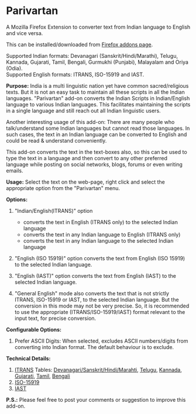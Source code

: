 Parivartan
==========
A Mozilla Firefox Extension to converter text from Indian language to English and vice versa.

This can be installed/downloaded from <a href="https://addons.mozilla.org/en-US/firefox/addon/parivartan/" target="_blank">Firefox addons page</a>.

Supported Indian formats: Devanagari (Sanskrit/Hindi/Marathi), Telugu, Kannada, Gujarati, Tamil, Bengali, Gurmukhi (Punjabi), Malayalam and Oriya (Odia).<br>
Supported English formats: ITRANS, ISO-15919 and IAST.

<b>Purpose:</b>
India is a multi linguistic nation yet have common sacred/religious texts. But it is not an easy task to maintain all these scripts in all the Indian languages. "Parivartan" add-on converts the Indian Scripts in Indian/English language to various Indian languages. This facilitates maintaining the scripts in a single language and still reach out all Indian linguistic users.

Another interesting usage of this add-on: There are many people who talk/understand some Indian languages but cannot read those languages. In such cases, the text in an Indian language can be converted to English and could be read & understand conveniently.

This add-on converts the text in the text-boxes also, so this can be used to type the text in a language and then convert to any other preferred language while posting on social networks, blogs, forums or even writing emails.

<b>Usage:</b> Select the text on the web-page, right click and select the appropriate option from the "Parivartan" menu.

<b>Options:</b>

1. "Indian/English(ITRANS)" option <ul> <li> converts the text in English (ITRANS only) to the selected Indian language</li> <li> converts the text in any Indian language to English (ITRANS only)</li><li> converts the text in any Indian language to the selected Indian language</li></ul>

2. "English (ISO 15919)" option converts the text from English (ISO 15919) to the selected Indian language.

3. "English (IAST)" option converts the text from English (IAST) to the selected Indian language.

4. "General English" mode also converts the text that is not strictly ITRANS, ISO-15919 or IAST, to the selected Indian language. But the conversion in this mode may not be very precise. So, it is recommended to use the appropriate (ITRANS/ISO-15919/IAST) format relevant to the input text, for precise conversion.

<b>Configurable Options:</b>

1. Prefer ASCII Digits: When selected, excludes ASCII numbers/digits from converting into Indian format. The default behaviour is to exclude. 

<b>Technical Details:</b>

1. <a href="http://en.wikipedia.org/wiki/ITRANS" target="_blank">ITRANS</a> Tables: <a href="http://www.aczoom.com/itrans/html/dvng/node3.html" target="_blank">Devanagari/Sanskrit/Hindi/Marahti</a>, <a href="http://www.aczoom.com/itrans/html/tlgutx/node3.html" target="_blank">Telugu</a>, <a href="http://www.aczoom.com/itrans/html/kantex/node2.html" target="_blank">Kannada</a>, <a href="http://www.aczoom.com/itrans/html/gujdoc/node4.html" target="_blank">Gujarati</a>, <a href="http://www.aczoom.com/itrans/html/tamil/node5.html" target="_blank">Tamil</a>, <a href="http://www.aczoom.com/itrans/html/beng/node4.html" target="_blank">Bengali</a>
2. <a href="http://en.wikipedia.org/wiki/Wikipedia:Indic_transliteration" target="_blank">ISO-15919</a>
3. <a href="http://en.wikipedia.org/wiki/IAST" target="_blank">IAST</a>

<b>P.S.:</b> Please feel free to post your comments or suggestion to improve this add-on.
